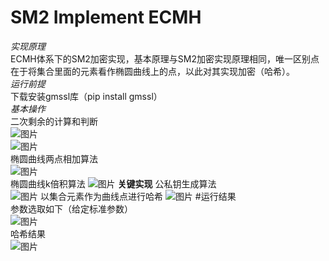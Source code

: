# SM2 Implement ECMH  
*实现原理*    
ECMH体系下的SM2加密实现，基本原理与SM2加密实现原理相同，唯一区别点在于将集合里面的元素看作椭圆曲线上的点，以此对其实现加密（哈希）。   
*运行前提*  
下载安装gmssl库（pip install gmssl）  
*基本操作*  
二次剩余的计算和判断  
![图片](https://user-images.githubusercontent.com/96277679/181738615-0a308bcc-4d8b-477d-9552-e0a349ac143e.png)  
![图片](https://user-images.githubusercontent.com/96277679/181738662-b7097434-73a1-4b0a-8d62-7f406a4e8519.png)  
椭圆曲线两点相加算法  
![图片](https://user-images.githubusercontent.com/96277679/181738742-abbbbba0-1b78-410e-8581-0229b11a698f.png)  
椭圆曲线k倍积算法
![图片](https://user-images.githubusercontent.com/96277679/181738914-ab279f72-e5f7-46ca-a53a-302b76dc60d2.png)
**关键实现**
公私钥生成算法  
![图片](https://user-images.githubusercontent.com/96277679/181739016-9f164abe-5245-4815-8f61-deca0b1f36cc.png)
以集合元素作为曲线点进行哈希
![图片](https://user-images.githubusercontent.com/96277679/181739209-8e3fcb5e-38cf-4bcb-8c58-988e09ca2210.png)
#运行结果  
参数选取如下（给定标准参数）  
![图片](https://user-images.githubusercontent.com/96277679/181740236-c06d68be-02dd-4cc4-9274-c9aaf2bdbf02.png)  
哈希结果  
![图片](https://user-images.githubusercontent.com/96277679/181740348-61445617-9a79-416f-b737-bb0d1ba1ab79.png)  








